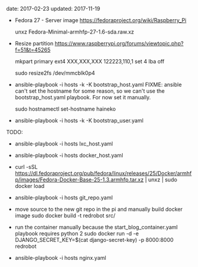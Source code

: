 date: 2017-02-23
updated: 2017-11-19

* Fedora 27 - Server image
  https://fedoraproject.org/wiki/Raspberry_Pi

    unxz Fedora-Minimal-armhfp-27-1.6-sda.raw.xz

* Resize partition
  https://www.raspberrypi.org/forums/viewtopic.php?f=51&t=45265

    mkpart primary ext4 XXX,XXX,XXX 122223,110,1
    set 4 lba off

    sudo resize2fs /dev/mmcblk0p4

* ansible-playbook -i hosts -k -K bootstrap_host.yaml
  FIXME: ansible can't set the hostname for some reason, so we can't use
  the bootstrap_host.yaml playbook.  For now set it manually.

    sudo hostnamectl set-hostname haineko

* ansible-playbook -i hosts -k -K bootstrap_user.yaml

TODO:

* ansible-playbook -i hosts lxc_host.yaml
* ansible-playbook -i hosts docker_host.yaml
* curl -sSL https://dl.fedoraproject.org/pub/fedora/linux/releases/25/Docker/armhfp/images/Fedora-Docker-Base-25-1.3.armhfp.tar.xz | unxz | sudo docker load
* ansible-playbook -i hosts git_repo.yaml
* move source to the new git repo in the pi and manually build docker image
  sudo docker build -t redrobot src/
* run the container manually because the start_blog_container.yaml playbook requires python 2
  sudo docker run -d -e DJANGO_SECRET_KEY=$(cat django-secret-key) -p 8000:8000 redrobot

* ansible-playbook -i hosts nginx.yaml
